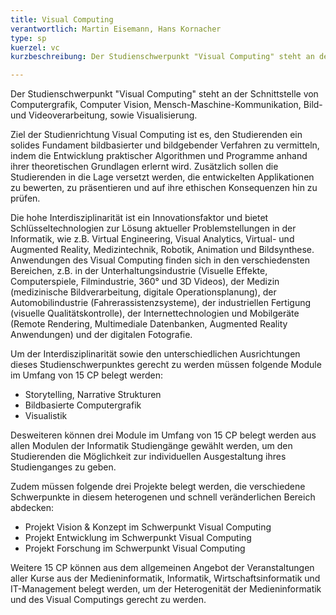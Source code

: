 ```yaml
---
title: Visual Computing
verantwortlich: Martin Eisemann, Hans Kornacher
type: sp
kuerzel: vc
kurzbeschreibung: Der Studienschwerpunkt "Visual Computing" steht an der Schnittstelle von Computergrafik, Computer Vision, Mensch-Maschine-Kommunikation, Bild- und Videoverarbeitung, sowie Visualisierung. Ziel der Studienrichtung Visual Computing ist es, den Studierenden ein solides Fundament bildbasierter und bildgebender Verfahren zu vermitteln, indem die Entwicklung praktischer Algorithmen und Programme anhand ihrer theoretischen Grundlagen erlernt wird. Zusätzlich sollen die Studierenden in die Lage versetzt werden, die entwickelten Applikationen zu bewerten, zu präsentieren und auf ihre ethischen Konsequenzen hin zu prüfen. 

---
```


Der Studienschwerpunkt "Visual Computing" steht an der Schnittstelle von Computergrafik, Computer Vision, Mensch-Maschine-Kommunikation, Bild- und Videoverarbeitung, sowie Visualisierung. 

Ziel der Studienrichtung Visual Computing ist es, den Studierenden ein solides Fundament bildbasierter und bildgebender Verfahren zu vermitteln, indem die Entwicklung praktischer Algorithmen und Programme anhand ihrer theoretischen Grundlagen erlernt wird. Zusätzlich sollen die Studierenden in die Lage versetzt werden, die entwickelten Applikationen zu bewerten, zu präsentieren und auf ihre ethischen Konsequenzen hin zu prüfen.

Die hohe Interdisziplinarität ist ein Innovationsfaktor und bietet Schlüsseltechnologien zur Lösung aktueller Problemstellungen in der Informatik, wie z.B. Virtual Engineering, Visual Analytics, Virtual- und Augmented Reality, Medizintechnik, Robotik, Animation und Bildsynthese. Anwendungen des Visual Computing finden sich in den verschiedensten Bereichen, z.B. in der Unterhaltungsindustrie (Visuelle Effekte, Computerspiele, Filmindustrie, 360° und 3D Videos), der Medizin (medizinische Bildverarbeitung, digitale Operationsplanung), der Automobilindustrie (Fahrerassistenzsysteme), der industriellen Fertigung (visuelle Qualitätskontrolle), der Internettechnologien und Mobilgeräte (Remote Rendering, Multimediale Datenbanken, Augmented Reality Anwendungen) und der digitalen Fotografie.

Um der Interdisziplinarität sowie den unterschiedlichen Ausrichtungen dieses Studienschwerpunktes gerecht zu werden müssen folgende Module im Umfang von 15 CP belegt werden:
- Storytelling, Narrative Strukturen
- Bildbasierte Computergrafik
- Visualistik

Desweiteren können drei Module im Umfang von 15 CP belegt werden aus allen Modulen der Informatik Studiengänge gewählt werden, um den Studierenden die Möglichkeit zur individuellen Ausgestaltung ihres Studienganges zu geben.

Zudem müssen folgende drei Projekte belegt werden, die verschiedene Schwerpunkte in diesem heterogenen und schnell veränderlichen Bereich abdecken:
- Projekt Vision & Konzept im Schwerpunkt Visual Computing
- Projekt Entwicklung im Schwerpunkt Visual Computing
- Projekt Forschung im Schwerpunkt Visual Computing

Weitere 15 CP können aus dem allgemeinen Angebot der Veranstaltungen aller Kurse aus der Medieninformatik, Informatik, Wirtschaftsinformatik und IT-Management belegt werden, um der Heterogenität der Medieninformatik und des Visual Computings gerecht zu werden.
